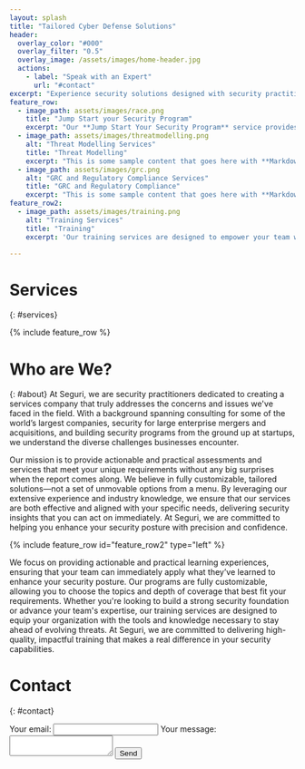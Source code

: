 ```yaml
---
layout: splash
title: "Tailored Cyber Defense Solutions"
header:
  overlay_color: "#000"
  overlay_filter: "0.5"
  overlay_image: /assets/images/home-header.jpg
  actions:
    - label: "Speak with an Expert"
      url: "#contact"
excerpt: "Experience security solutions designed with security practitioners in mind."
feature_row:
  - image_path: assets/images/race.png
    title: "Jump Start your Security Program"
    excerpt: "Our **Jump Start Your Security Program** service provides a comprehensive foundation to establish a robust security posture from the ground up. We begin with an in-depth assessment of your current security landscape, identifying gaps and opportunities for improvement. By leveraging industry best practices and frameworks, we create a tailored security strategy that aligns with your business goals and compliance requirements. This service includes the implementation of essential security controls, policies, and procedures designed to protect your organization from emerging threats. With a focus on continuous improvement, we also provide training and resources to empower your team, ensuring they are well-equipped to maintain and advance your security initiatives. Whether you're building a new program or enhancing an existing one, our expert guidance ensures your security foundation is solid, scalable, and resilient."
  - image_path: assets/images/threatmodelling.png
    alt: "Threat Modelling Services"
    title: "Threat Modelling"
    excerpt: "This is some sample content that goes here with **Markdown** formatting."
  - image_path: assets/images/grc.png
    alt: "GRC and Regulatory Compliance Services"
    title: "GRC and Regulatory Compliance"
    excerpt: "This is some sample content that goes here with **Markdown** formatting."
feature_row2:
  - image_path: assets/images/training.png
    alt: "Training Services"
    title: "Training"
    excerpt: 'Our training services are designed to empower your team with the knowledge and skills needed to defend against today’s sophisticated cyber threats. We offer comprehensive, hands-on training programs tailored to your organization’s unique needs and security goals. Our training covers a wide range of topics, from foundational security principles to advanced threat detection and response techniques.'

---
```


# Services
{: #services}

{% include feature_row %}
 
# Who are We?
{: #about} 
At Seguri, we are security practitioners dedicated to creating a services company that truly addresses the concerns and issues we've faced in the field. With a background spanning consulting for some of the world’s largest companies, security for large enterprise mergers and acquisitions, and building security programs from the ground up at startups, we understand the diverse challenges businesses encounter.

Our mission is to provide actionable and practical assessments and services that meet your unique requirements without any big surprises when the report comes along. We believe in fully customizable, tailored solutions—not a set of unmovable options from a menu. By leveraging our extensive experience and industry knowledge, we ensure that our services are both effective and aligned with your specific needs, delivering security insights that you can act on immediately. At Seguri, we are committed to helping you enhance your security posture with precision and confidence.
 
{% include feature_row id="feature_row2" type="left" %}

We focus on providing actionable and practical learning experiences, ensuring that your team can immediately apply what they’ve learned to enhance your security posture. Our programs are fully customizable, allowing you to choose the topics and depth of coverage that best fit your requirements. Whether you're looking to build a strong security foundation or advance your team's expertise, our training services are designed to equip your organization with the tools and knowledge necessary to stay ahead of evolving threats. At Seguri, we are committed to delivering high-quality, impactful training that makes a real difference in your security capabilities.
 
# Contact
{: #contact} 
<form
  action="https://formspree.io/f/xdkngjgk"
  method="POST"
>
  <label>
    Your email:
    <input type="email" name="email">
  </label>
  <label>
    Your message:
    <textarea name="message"></textarea>
  </label>
  <!-- your other form fields go here -->
  <button type="submit">Send</button>
</form>
